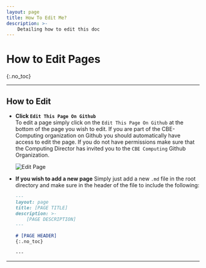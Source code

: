 ```yaml
---
layout: page
title: How To Edit Me?
description: >-
    Detailing how to edit this doc
---
```


# How to Edit Pages
{:.no_toc}

---

## How to Edit

- **Click `Edit This Page On Github`**  
   To edit a page simply click on the `Edit This Page On Github` at the bottom of the page you wish to edit. If you are part of the CBE-Computing organization on Github you should automatically have access to edit the page. If you do not have permissions make sure that the Computing Director has invited you to the `CBE Computing` Github Organization.

    ![Edit Page](../assets/images/edit.png)

- **If you wish to add a new page**
    Simply just add a new `.md` file in the root directory and make sure in the header of the file to include the following:

    ```md
    ---
    layout: page
    title: [PAGE TITLE]
    description: >-
        [PAGE DESCRIPTION]
    ---

    # [PAGE HEADER]
    {:.no_toc}

    ---
    ```
---